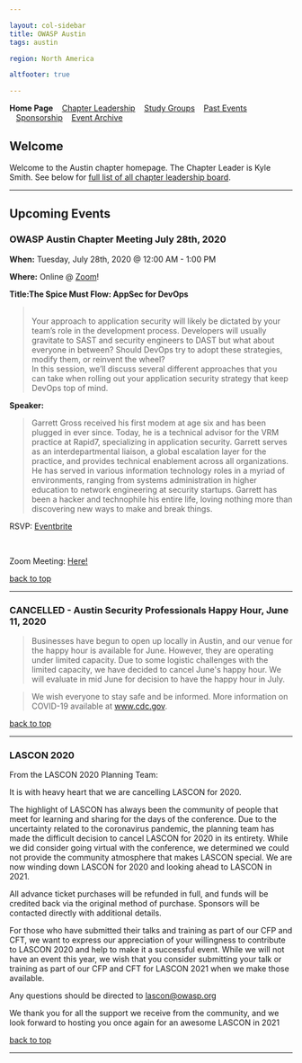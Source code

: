 ```yaml
---

layout: col-sidebar
title: OWASP Austin
tags: austin

region: North America

altfooter: true

---
```

<strong>Home Page</strong>
&nbsp;&nbsp;&nbsp;[Chapter Leadership](leadership.md)
&nbsp;&nbsp;&nbsp;[Study Groups](studygroups.md)
&nbsp;&nbsp;&nbsp;[Past Events](pastevents.md)
&nbsp;&nbsp;&nbsp;[Sponsorship](sponsorship.md)
&nbsp;&nbsp;&nbsp;[Event Archive](pasteventsarchive.md)

Welcome
-------
Welcome to the Austin chapter homepage. The Chapter Leader is Kyle Smith. See below for [full list of all chapter leadership board](leadership.md).

<hr/>

Upcoming Events
---------------
### OWASP Austin Chapter Meeting July 28th, 2020 ###

**When:** Tuesday, July 28th, 2020 @ 12:00 AM - 1:00 PM

**Where:** Online @ <a href="https://zoom.us/j/99042059932">Zoom</a>!

**Title:The Spice Must Flow: AppSec for DevOps** 
<blockquote> 
  <br>
Your approach to application security will likely be dictated by your team’s role in the development process.  Developers will usually gravitate to SAST and security engineers to DAST but what about everyone in between?  Should DevOps try to adopt these strategies, modify them, or reinvent the wheel?
<br>
In this session, we’ll discuss several different approaches that you can take when rolling out your application security strategy that keep DevOps top of mind.
</blockquote>

**Speaker:** 
<blockquote>
Garrett Gross received his first modem at age six and has been plugged in ever since. Today, he is a technical advisor for the VRM practice at Rapid7, specializing in application security. Garrett serves as an interdepartmental liaison, a global escalation layer for the practice, and provides technical enablement across all organizations. He has served in various information technology roles in a myriad of environments, ranging from systems administration in higher education to network engineering at security startups. Garrett has been a hacker and technophile his entire life, loving nothing more than discovering new ways to make and break things.
</blockquote>
<p>
  RSVP: <a href="https://owasp-austin-july2020-chapter-meeting.eventbrite.com">Eventbrite</a>
</p>
<br>
<p>Zoom Meeting: <a href="https://zoom.us/j/99042059932">Here!</a></p>
  
[back to top](#welcome)
<hr>

### CANCELLED - Austin Security Professionals Happy Hour, June 11, 2020 ###

>Businesses have begun to open up locally in Austin, and our venue for the happy hour is available for June. However, they are operating under limited capacity. Due to some logistic challenges with the limited capacity, we have decided to cancel June's happy hour. We will evaluate in mid June for decision to have the happy hour in July.

>We wish everyone to stay safe and be informed. More information on COVID-19 available at <a href="https://www.cdc.gov/coronavirus/2019-ncov/index.html" target="_blank">www.cdc.gov</a>.


[back to top](#welcome)
<hr>

### LASCON 2020 ###

From the LASCON 2020 Planning Team:

It is with heavy heart that we are cancelling LASCON for 2020.

The highlight of LASCON has always been the community of people that meet for learning and sharing for the days of the conference.  Due to the uncertainty related to the coronavirus pandemic, the planning team has made the difficult decision to cancel LASCON for 2020 in its entirety.  While we did consider going virtual with the conference, we determined we could not provide the community atmosphere that makes LASCON special. We are now winding down LASCON for 2020 and looking ahead to LASCON in 2021.

All advance ticket purchases will be refunded in full, and funds will be credited back via the original method of purchase.  Sponsors will be contacted directly with additional details.

For those who have submitted their talks and training as part of our CFP and CFT, we want to express our appreciation of your willingness to contribute to LASCON 2020 and help to make it a successful event. While we will not have an event this year, we wish that you consider submitting your talk or training as part of our CFP and CFT for LASCON 2021 when we make those available.

Any questions should be directed to lascon@owasp.org

We thank you for all the support we receive from the community, and we look forward to hosting you once again for an awesome LASCON in 2021

[back to top](#welcome)
<hr>
